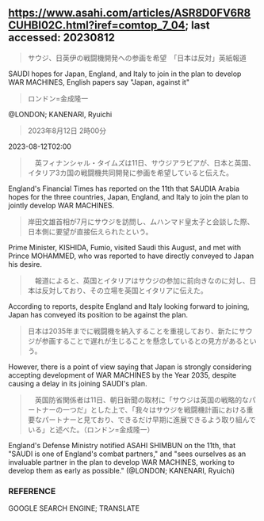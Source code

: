 ## https://www.asahi.com/articles/ASR8D0FV6R8CUHBI02C.html?iref=comtop_7_04; last accessed: 20230812

> サウジ、日英伊の戦闘機開発への参画を希望　「日本は反対」英紙報道

SAUDI hopes for Japan, England, and Italy to join in the plan to develop WAR MACHINES, English papers say "Japan, against it"

> ロンドン=金成隆一

@LONDON; KANENARI, Ryuichi

> 2023年8月12日 2時00分

2023-08-12T02:00

>　英フィナンシャル・タイムズは11日、サウジアラビアが、日本と英国、イタリア3カ国の戦闘機共同開発に参画を希望していると伝えた。

England's Financial Times has reported on the 11th that SAUDIA Arabia hopes for the three countries, Japan, England, and Italy to join the plan to jointly develop WAR MACHINES.

> 岸田文雄首相が7月にサウジを訪問し、ムハンマド皇太子と会談した際、日本側に要望が直接伝えられたという。

Prime Minister, KISHIDA, Fumio, visited Saudi this August, and met with Prince MOHAMMED, who was reported to have directly conveyed to Japan his desire.

>　報道によると、英国とイタリアはサウジの参加に前向きなのに対し、日本は反対しており、その立場を英国とイタリアに伝えた。

According to reports, despite England and Italy looking forward to joining, Japan has conveyed its position to be against the plan.

> 日本は2035年までに戦闘機を納入することを重視しており、新たにサウジが参画することで遅れが生じることを懸念しているとの見方があるという。

However, there is a point of view saying that Japan is strongly considering accepting development of WAR MACHINES by the Year 2035, despite causing a delay in its joining SAUDI's plan.

>　英国防省関係者は11日、朝日新聞の取材に「サウジは英国の戦略的なパートナーの一つだ」とした上で、「我々はサウジを戦闘機計画における重要なパートナーと見ており、できるだけ早期に進展できるよう取り組んでいる」と述べた。（ロンドン=金成隆一）

England's Defense Ministry notified ASAHI SHIMBUN on the 11th, that "SAUDI is one of England's combat partners," and "sees ourselves as an invaluable partner in the plan to develop WAR MACHINES, working to develop them as early as possible." (@LONDON; KANENARI, Ryuichi)

### REFERENCE

GOOGLE SEARCH ENGINE; TRANSLATE

